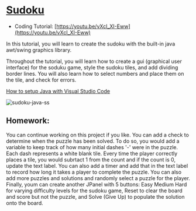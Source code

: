 # [Sudoku](https://youtu.be/vXcI_XI-Eww)
- Coding Tutorial: [https://youtu.be/vXcI_XI-Eww](https://youtu.be/vXcI_XI-Eww)

In this tutorial, you will learn to create the sudoku with the built-in java awt/swing graphics library.

Throughout the tutorial, you will learn how to create a gui (graphical user interface) for the soduku game, style the sudoku tiles, and add dividing border lines. You will also learn how to select numbers and place them on the tile, and check for errors.

[How to setup Java with Visual Studio Code](https://youtu.be/BB0gZFpukJU)

![sudoku-java-ss](https://github.com/user-attachments/assets/2966e38b-1fac-4af1-9453-6733b874a46d)

## Homework:
You can continue working on this project if you like. You can add a check to determine when the puzzle has been solved. To do so, you would add a variable to keep track of how many initial dashes '-' were in the puzzle. Each dash represents a white blank tile. Every time the player correctly places a tile, you would subrtact 1 from the count and if the count is 0, update the text label. You can also add a timer and add that in the text label to record how long it takes a player to complete the puzzle. You can also add more puzzles and solutions and randomly select a puzzle for the player. Finally, youm can create another JPanel with 5 buttons: Easy Medium Hard for varying difficulty levels for the sudoku game, Reset to clear the board and score but not the puzzle, and Solve (Give Up) to populate the solution onto the board.

